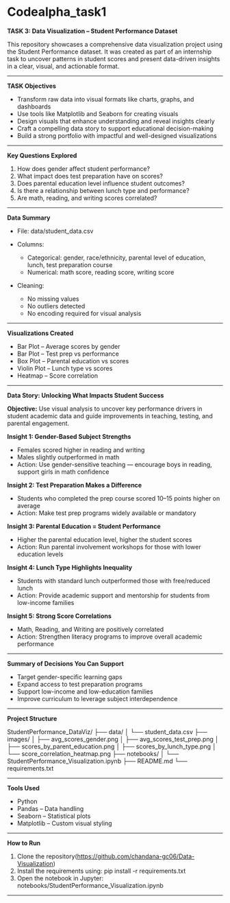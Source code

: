 # Codealpha_task1


**TASK 3: Data Visualization – Student Performance Dataset**

This repository showcases a comprehensive data visualization project using the Student Performance dataset. It was created as part of an internship task to uncover patterns in student scores and present data-driven insights in a clear, visual, and actionable format.

---

**TASK Objectives**

* Transform raw data into visual formats like charts, graphs, and dashboards
* Use tools like Matplotlib and Seaborn for creating visuals
* Design visuals that enhance understanding and reveal insights clearly
* Craft a compelling data story to support educational decision-making
* Build a strong portfolio with impactful and well-designed visualizations

---

**Key Questions Explored**

1. How does gender affect student performance?
2. What impact does test preparation have on scores?
3. Does parental education level influence student outcomes?
4. Is there a relationship between lunch type and performance?
5. Are math, reading, and writing scores correlated?

---

**Data Summary**

* File: data/student_data.csv
* Columns:

  * Categorical: gender, race/ethnicity, parental level of education, lunch, test preparation course
  * Numerical: math score, reading score, writing score
* Cleaning:

  * No missing values
  * No outliers detected
  * No encoding required for visual analysis

---

**Visualizations Created**

* Bar Plot – Average scores by gender
* Bar Plot – Test prep vs performance
* Box Plot – Parental education vs scores
* Violin Plot – Lunch type vs scores
* Heatmap – Score correlation

---

**Data Story: Unlocking What Impacts Student Success**

**Objective:**
Use visual analysis to uncover key performance drivers in student academic data and guide improvements in teaching, testing, and parental engagement.

**Insight 1: Gender-Based Subject Strengths**

* Females scored higher in reading and writing
* Males slightly outperformed in math
* Action: Use gender-sensitive teaching — encourage boys in reading, support girls in math confidence

**Insight 2: Test Preparation Makes a Difference**

* Students who completed the prep course scored 10–15 points higher on average
* Action: Make test prep programs widely available or mandatory

**Insight 3: Parental Education = Student Performance**

* Higher the parental education level, higher the student scores
* Action: Run parental involvement workshops for those with lower education levels

**Insight 4: Lunch Type Highlights Inequality**

* Students with standard lunch outperformed those with free/reduced lunch
* Action: Provide academic support and mentorship for students from low-income families

**Insight 5: Strong Score Correlations**

* Math, Reading, and Writing are positively correlated
* Action: Strengthen literacy programs to improve overall academic performance

---

**Summary of Decisions You Can Support**

* Target gender-specific learning gaps
* Expand access to test preparation programs
* Support low-income and low-education families
* Improve curriculum to leverage subject interdependence

---

**Project Structure**

StudentPerformance\_DataViz/
├── data/
│   └── student\_data.csv
├── images/
│   ├── avg\_scores\_gender.png
│   ├── avg\_scores\_test\_prep.png
│   ├── scores\_by\_parent\_education.png
│   ├── scores\_by\_lunch\_type.png
│   └── score\_correlation\_heatmap.png
├── notebooks/
│   └── StudentPerformance\_Visualization.ipynb
├── README.md
└── requirements.txt

---

**Tools Used**

* Python
* Pandas – Data handling
* Seaborn – Statistical plots
* Matplotlib – Custom visual styling

---

**How to Run**

1. Clone the repository(https://github.com/chandana-gc06/Data-Visualization)
2. Install the requirements using:
   pip install -r requirements.txt
3. Open the notebook in Jupyter:
   notebooks/StudentPerformance_Visualization.ipynb

---

